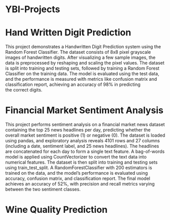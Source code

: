 # YBI-Projects
# Hand Written Digit Prediction
This project demonstrates a Handwritten Digit Prediction system using the Random Forest Classifier. The dataset consists of 8x8 pixel grayscale images of handwritten digits. After visualizing a few sample images, the data is preprocessed by reshaping and scaling the pixel values. The dataset is split into training and testing sets, followed by training a Random Forest Classifier on the training data. The model is evaluated using the test data, and the performance is measured with metrics like confusion matrix and classification report, achieving an accuracy of 98% in predicting the correct digits.
# Financial Market Sentiment Analysis
This project performs sentiment analysis on a financial market news dataset containing the top 25 news headlines per day, predicting whether the overall market sentiment is positive (1) or negative (0). The dataset is loaded using pandas, and exploratory analysis reveals 4101 rows and 27 columns (including a date, sentiment label, and 25 news headlines). The headlines are concatenated for each day to form a single text feature. A bag-of-words model is applied using CountVectorizer to convert the text data into numerical features. The dataset is then split into training and testing sets using train_test_split. A RandomForestClassifier with 200 estimators is trained on the data, and the model’s performance is evaluated using accuracy, confusion matrix, and classification report. The final model achieves an accuracy of 52%, with precision and recall metrics varying between the two sentiment classes.
# Wine Quality Prediction

